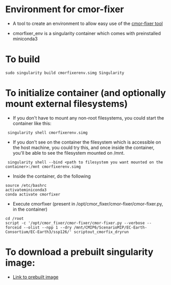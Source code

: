 # Environment for cmor-fixer

- A tool to create an environment to allow easy use of the [cmor-fixer tool](https://github.com/EC-Earth/cmor-fixer)

- cmorfixer_env is a singularity container which comes with preinstalled miniconda3 

# To build
````
sudo singularity build cmorfixerenv.simg Singularity
````
# To initialize container (and optionally mount external filesystems)

- If you don't have to mount any non-root filesystems, you could start the container like this:
````
 singularity shell cmorfixerenv.simg
````
- If you don't see on the container the filesystem which is accessible on the host machine, you could try this, and once inside the container, you'll be able to see the filesystem mounted on /mnt.
```
 singularity shell --bind <path to filesystem you want mounted on the container>:/mnt cmorfixerenv.simg
````
- Inside the container, do the following
````
source /etc/bashrc
activateminiconda3
conda activate cmorfixer
````
- Execute cmorfixer (present in /opt/cmor_fixer/cmor-fixer/cmor-fixer.py, in the container)
````
cd /root
script -c '/opt/cmor_fixer/cmor-fixer/cmor-fixer.py --verbose --forceid --olist --npp 1 --dry /mnt/CMIP6/ScenarioMIP/EC-Earth-Consortium/EC-Earth3/ssp126/' scriptout_cmorfix_dryrun
````

# To download a prebuilt singularity image:

- [Link to prebuilt image](https://esg-dn2.nsc.liu.se/virtualtestbed/cmorfixerenv.simg)
